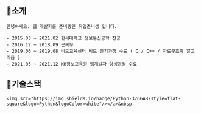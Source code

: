 
## 👋소개
```
안녕하세요. 웹 개발자를 준비중인 취업준비생 입니다.

- 2015.03 ~ 2021.02 한세대학교 정보통신공학 전공
- 2016.12 ~ 2018.09 군복무
- 2019.06 ~ 2019.08 비트교육센터 비트 단기과정 수료 ( C / C++ / 자료구조와 알고리즘 )
- 2021.05 ~ 2021.12 KH정보교육원 웹개발자 양성과정 수료 
```

## 📓기술스택
```
<img src="https://img.shields.io/badge/Python-3766AB?style=flat-square&logo=Python&logoColor=white"/></a>&nbsp 
```
<!--
**ChoiJunHwanzz/ChoiJunHwanzz** is a ✨ _special_ ✨ repository because its `README.md` (this file) appears on your GitHub profile.

Here are some ideas to get you started:

- 🔭 I’m currently working on ...
- 🌱 I’m currently learning ...
- 👯 I’m looking to collaborate on ...
- 🤔 I’m looking for help with ...
- 💬 Ask me about ...
- 📫 How to reach me: ...
- 😄 Pronouns: ...
- ⚡ Fun fact: ...
-->
